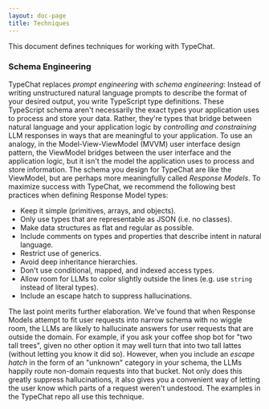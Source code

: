 ```yaml
---
layout: doc-page
title: Techniques
---
```


This document defines techniques for working with TypeChat.

### Schema Engineering

TypeChat replaces _prompt engineering_ with _schema engineering_: Instead of writing unstructured natural language prompts to describe the format of your desired output, you write TypeScript type definitions. These TypeScript schema aren't necessarily the exact types your application uses to process and store your data. Rather, they're types that bridge between natural language and your application logic by _controlling and constraining_ LLM responses in ways that are meaningful to your application. To use an analogy, in the Model-View-ViewModel (MVVM) user interface design pattern, the ViewModel bridges between the user interface and the application logic, but it isn't the model the application uses to process and store information. The schema you design for TypeChat are like the ViewModel, but are perhaps more meaningfully called _Response Models_. To maximize success with TypeChat, we recommend the following best practices when defining Response Model types:

* Keep it simple (primitives, arrays, and objects).
* Only use types that are representable as JSON (i.e. no classes).
* Make data structures as flat and regular as possible.
* Include comments on types and properties that describe intent in natural language.
* Restrict use of generics.
* Avoid deep inheritance hierarchies.
* Don't use conditional, mapped, and indexed access types.
* Allow room for LLMs to color slightly outside the lines (e.g. use `string` instead of literal types).
* Include an escape hatch to suppress hallucinations.

The last point merits further elaboration. We've found that when Response Models attempt to fit user requests into narrow schema with no wiggle room, the LLMs are likely to hallucinate answers for user requests that are outside the domain. For example, if you ask your coffee shop bot for "two tall trees", given no other option it may well turn that into two tall lattes (without letting you know it did so). However, when you include an _escape hatch_ in the form of an "unknown" category in your schema, the LLMs happily route non-domain requests into that bucket. Not only does this greatly suppress hallucinations, it also gives you a convenient way of letting the user know which parts of a request weren't undestood. The examples in the TypeChat repo all use this technique.